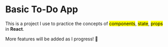 # Basic To-Do App

This is a project I use to practice the concepts of <mark>components</mark>, <mark>state</mark>, <mark>props</mark> in **React**.

More features will be added as I progress! 🙂
